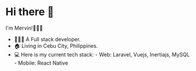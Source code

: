 # Hi there 👋

I'm Mervin!👨🏻‍💼

- 👨🏼‍💻 A Full stack developer.
- 🏠 Living in Cebu City, Philippines.
- 💻 Here is my current tech stack: 
      - Web: Laravel, Vuejs, Inertiajs, MySQL
      - Mobile: React Native
